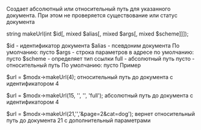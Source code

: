 Создает абсолютный или относительный путь для указанного документа. При этом не проверяется существование или статус документа

string makeUrl(int $id[, mixed $alias[, mixed $args[, mixed $scheme]]]);

$id - идентификатор документа
$alias - псевдоним документа
По умолчанию: пусто
$args - строка параметров в адресе
по умолчанию: пусто
$scheme - определяет тип ссылки
full - абсолютный путь
пусто - относительный путь
По умолчанию: пусто
Пример

$url = $modx->makeUrl(4);
относительный путь до документа с идентификатором 4

$url = $modx->makeUrl(15, '', '', 'full');
абсолютный путь до документа с идентификатором 4

$url = $modx->makeUrl(21,'','&page=2&cat=dog');
вернет относительный путь до документа 21 с дополнительный параметрами